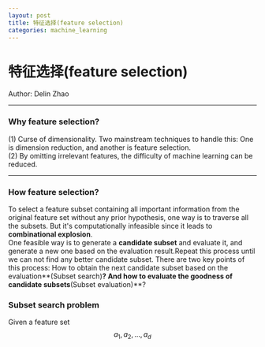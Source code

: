 ```yaml
---
layout: post
title: 特征选择(feature selection)
categories: machine_learning
---
```

<script type="text/javascript" src="http://cdn.mathjax.org/mathjax/latest/MathJax.js?config=default"></script>
# 特征选择(feature selection)

Author: Delin Zhao

---

### Why feature selection?

(1) Curse of dimensionality. Two mainstream techniques to handle this: One is dimension reduction, and another is feature selection.  
(2) By omitting irrelevant features, the difficulty of machine learning can be reduced.  

---

### How feature selection?
To select a feature subset containing all important information from the original feature set without any prior hypothesis, one
way is to traverse all the subsets. But it's computationally infeasible since it leads to **combinational explosion**.  
One feasible way is to generate a **candidate subset** and evaluate it, and generate a new one based on the evaluation result.Repeat
this process until we can not find any better candidate subset. There are two key points of this process: How to obtain the next candidate 
subset based on the evaluation**(Subset search)**? And how to evaluate the goodness of candidate subsets**(Subset evaluation)**?

### Subset search problem
Given a feature set $${a_{1},a_{2},...,a_{d}}$$
